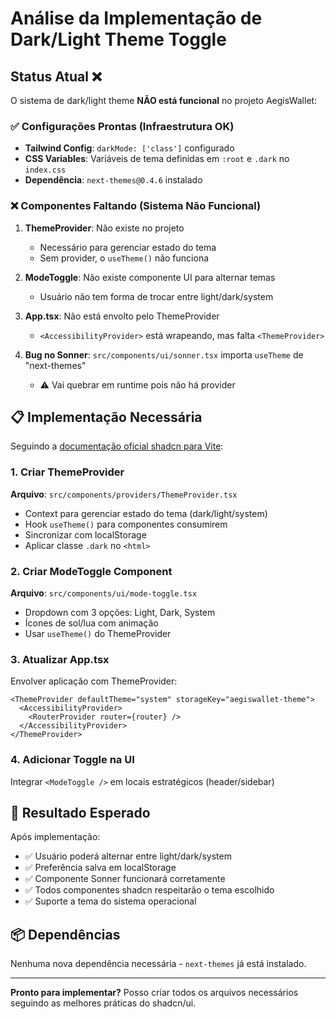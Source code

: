 # Análise da Implementação de Dark/Light Theme Toggle

## Status Atual ❌

O sistema de dark/light theme **NÃO está funcional** no projeto AegisWallet:

### ✅ Configurações Prontas (Infraestrutura OK)
- **Tailwind Config**: `darkMode: ['class']` configurado
- **CSS Variables**: Variáveis de tema definidas em `:root` e `.dark` no `index.css`
- **Dependência**: `next-themes@0.4.6` instalado

### ❌ Componentes Faltando (Sistema Não Funcional)
1. **ThemeProvider**: Não existe no projeto
   - Necessário para gerenciar estado do tema
   - Sem provider, o `useTheme()` não funciona
   
2. **ModeToggle**: Não existe componente UI para alternar temas
   - Usuário não tem forma de trocar entre light/dark/system
   
3. **App.tsx**: Não está envolto pelo ThemeProvider
   - `<AccessibilityProvider>` está wrapeando, mas falta `<ThemeProvider>`
   
4. **Bug no Sonner**: `src/components/ui/sonner.tsx` importa `useTheme` de "next-themes"
   - ⚠️ Vai quebrar em runtime pois não há provider

## 📋 Implementação Necessária

Seguindo a [documentação oficial shadcn para Vite](https://ui.shadcn.com/docs/dark-mode/vite):

### 1. Criar ThemeProvider
**Arquivo**: `src/components/providers/ThemeProvider.tsx`
- Context para gerenciar estado do tema (dark/light/system)
- Hook `useTheme()` para componentes consumirem
- Sincronizar com localStorage
- Aplicar classe `.dark` no `<html>`

### 2. Criar ModeToggle Component
**Arquivo**: `src/components/ui/mode-toggle.tsx`
- Dropdown com 3 opções: Light, Dark, System
- Ícones de sol/lua com animação
- Usar `useTheme()` do ThemeProvider

### 3. Atualizar App.tsx
Envolver aplicação com ThemeProvider:
```tsx
<ThemeProvider defaultTheme="system" storageKey="aegiswallet-theme">
  <AccessibilityProvider>
    <RouterProvider router={router} />
  </AccessibilityProvider>
</ThemeProvider>
```

### 4. Adicionar Toggle na UI
Integrar `<ModeToggle />` em locais estratégicos (header/sidebar)

## 🎯 Resultado Esperado

Após implementação:
- ✅ Usuário poderá alternar entre light/dark/system
- ✅ Preferência salva em localStorage
- ✅ Componente Sonner funcionará corretamente
- ✅ Todos componentes shadcn respeitarão o tema escolhido
- ✅ Suporte a tema do sistema operacional

## 📦 Dependências

Nenhuma nova dependência necessária - `next-themes` já está instalado.

---

**Pronto para implementar?** Posso criar todos os arquivos necessários seguindo as melhores práticas do shadcn/ui.
